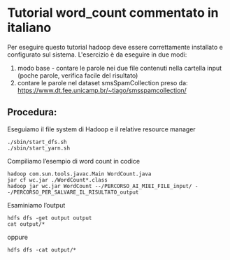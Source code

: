 # Tutorial word_count commentato in italiano

Per eseguire questo tutorial hadoop deve essere correttamente installato e configurato sul sistema. 
L'esercizio è da eseguire in due modi:

1. modo base - contare le parole nei due file contenuti nella cartella input (poche parole, verifica facile del risultato)
2. contare le parole nel dataset smsSpamCollection preso da: https://www.dt.fee.unicamp.br/~tiago/smsspamcollection/

## Procedura:

Eseguiamo il file system di Hadoop e il relative resource manager

 	./sbin/start_dfs.sh
  	./sbin/start_yarn.sh

Compiliamo l’esempio di word count in codice 

	hadoop com.sun.tools.javac.Main WordCount.java
	jar cf wc.jar ./WordCount*.class
	hadoop jar wc.jar WordCount --/PERCORSO_AI_MIEI_FILE_input/ --/PERCORSO_PER_SALVARE_IL_RISULTATO_output

Esaminiamo l’output

  	hdfs dfs -get output output
  	cat output/*

oppure 

  	hdfs dfs -cat output/*
